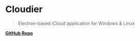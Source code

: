 # Cloudier

> Electron-based iCloud application for Windows & Linux

**[GitHub Repo](https://github.com/joshc133/Cloudier)**
